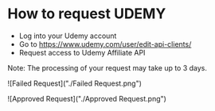 # How to request UDEMY 

- Log into your Udemy account
- Go to https://www.udemy.com/user/edit-api-clients/
- Request access to  Udemy Affiliate API

Note: The processing of your request may take up to 3 days.

![Failed Request]("./Failed Request.png")

![Approved Request]("./Approved Request.png")

